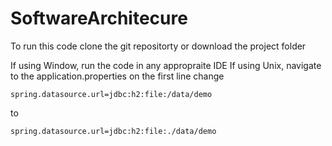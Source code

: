 # SoftwareArchitecure

To run this code clone the git repositorty or download the project folder 

If using Window, run the code in any appropraite IDE
If using Unix, navigate to the application.properties on the first line change 
```
spring.datasource.url=jdbc:h2:file:/data/demo 
```
to 
```
spring.datasource.url=jdbc:h2:file:./data/demo 
```
